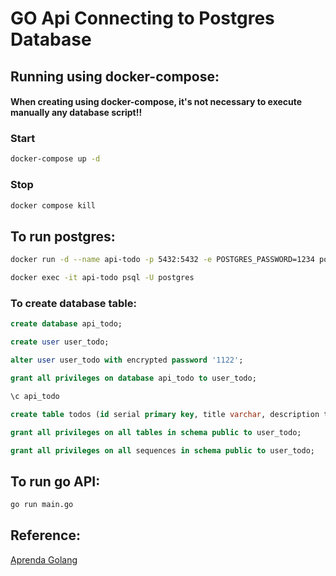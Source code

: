 # GO Api Connecting to Postgres Database


## Running using docker-compose:

#### When creating using docker-compose, it's not necessary to execute manually any database script!!

### Start
```bash
docker-compose up -d
```

### Stop
```bash
docker compose kill
```

## To run postgres:

```bash
docker run -d --name api-todo -p 5432:5432 -e POSTGRES_PASSWORD=1234 postgres:13.5
```

```bash
docker exec -it api-todo psql -U postgres
```


### To create database table:

```sql
create database api_todo;

create user user_todo;

alter user user_todo with encrypted password '1122';

grant all privileges on database api_todo to user_todo;

\c api_todo

create table todos (id serial primary key, title varchar, description text, done bool default false);

grant all privileges on all tables in schema public to user_todo;

grant all privileges on all sequences in schema public to user_todo;
```



## To run go API:

```bash
go run main.go
```


## Reference:
[Aprenda Golang](https://www.youtube.com/watch?v=MD7b-iQMC24)
